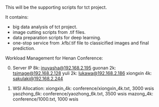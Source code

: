 This will be the supporting scripts for tct project.

It contains:  
 - big data analysis of tct project.
 - image cutting scripts from .tif files.
 - data preparation scripts for deep learning.
 - one-stop service from .kfb/.tif file to classicified images and final prediction.


 Workload Management for Henan Conference:

0. Server IP
8k: inuyasha@192.168.2.195
guonan 2k: tsimage@192.168.2.128
yuli 2k: lukawa@192.168.2.186
xiongxin 4k: sakulaki@192.168.2.244

1. WSI Allocation:
xiongxin_4k: conference/xiongxin_4k.txt, 3000 wsis
yaozhong_6k: conference/yaozhong_6k.txt, 3500 wsis
mazong_4k: conference/1000.txt, 1000 wsis